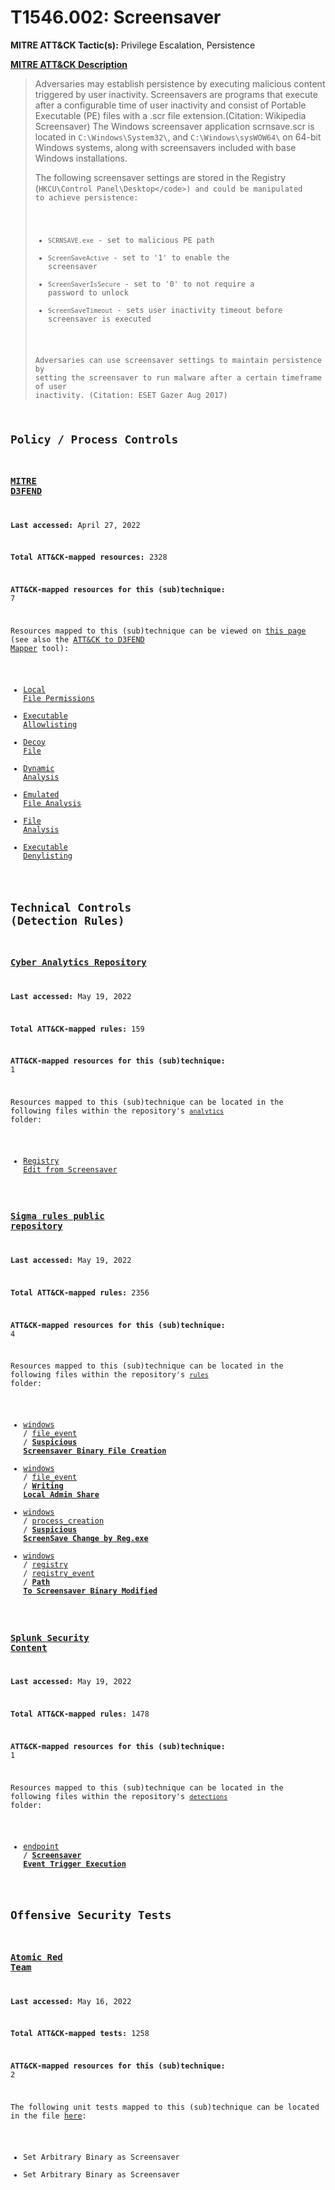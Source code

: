 # T1546.002: Screensaver
**MITRE ATT&CK Tactic(s):** Privilege Escalation, Persistence

**[MITRE ATT&CK Description](https://attack.mitre.org/techniques/T1546/002)**
<blockquote>Adversaries may establish persistence by executing malicious content triggered by user inactivity. Screensavers are programs that execute after a configurable time of user inactivity and consist of Portable Executable (PE) files with a .scr file extension.(Citation: Wikipedia Screensaver) The Windows screensaver application scrnsave.scr is located in <code>C:\Windows\System32\</code>, and <code>C:\Windows\sysWOW64\</code>  on 64-bit Windows systems, along with screensavers included with base Windows installations.

The following screensaver settings are stored in the Registry (<code>HKCU\Control Panel\Desktop\</code>) and could be manipulated to achieve persistence:

* <code>SCRNSAVE.exe</code> - set to malicious PE path
* <code>ScreenSaveActive</code> - set to '1' to enable the screensaver
* <code>ScreenSaverIsSecure</code> - set to '0' to not require a password to unlock
* <code>ScreenSaveTimeout</code> - sets user inactivity timeout before screensaver is executed

Adversaries can use screensaver settings to maintain persistence by setting the screensaver to run malware after a certain timeframe of user inactivity. (Citation: ESET Gazer Aug 2017)</blockquote>

## Policy / Process Controls
### [MITRE D3FEND](https://d3fend.mitre.org/)
**Last accessed:** April 27, 2022

**Total ATT&CK-mapped resources:** 2328

**ATT&CK-mapped resources for this (sub)technique:** 7

Resources mapped to this (sub)technique can be viewed on [this page](https://d3fend.mitre.org/) (see also the [ATT&CK to D3FEND Mapper](https://d3fend.mitre.org/tools/attack-mapper) tool):

* [Local File Permissions](https://d3fend.mitre.org/techniques/d3f:LocalFilePermissions)
* [Executable Allowlisting](https://d3fend.mitre.org/techniques/d3f:ExecutableAllowlisting)
* [Decoy File](https://d3fend.mitre.org/techniques/d3f:DecoyFile)
* [Dynamic Analysis](https://d3fend.mitre.org/techniques/d3f:DynamicAnalysis)
* [Emulated File Analysis](https://d3fend.mitre.org/techniques/d3f:EmulatedFileAnalysis)
* [File Analysis](https://d3fend.mitre.org/techniques/d3f:FileAnalysis)
* [Executable Denylisting](https://d3fend.mitre.org/techniques/d3f:ExecutableDenylisting)

## Technical Controls (Detection Rules)
### [Cyber Analytics Repository](https://car.mitre.org)
**Last accessed:** May 19, 2022

**Total ATT&CK-mapped rules:** 159

**ATT&CK-mapped resources for this (sub)technique:** 1

Resources mapped to this (sub)technique can be located in the following files within the repository's <code>[analytics](https://github.com/mitre-attack/car/blob/master/analytics)</code> folder:

* [Registry Edit from Screensaver](https://github.com/mitre-attack/car/tree/master/analytics/CAR-2020-11-011.yaml)

### [Sigma rules public repository](https://github.com/SigmaHQ/sigma)
**Last accessed:** May 19, 2022

**Total ATT&CK-mapped rules:** 2356

**ATT&CK-mapped resources for this (sub)technique:** 4

Resources mapped to this (sub)technique can be located in the following files within the repository's <code>[rules](https://github.com/SigmaHQ/sigma/tree/master/rules)</code> folder:

* [windows](https://github.com/SigmaHQ/sigma/tree/master/rules/windows/) / [file_event](https://github.com/SigmaHQ/sigma/tree/master/rules/windows/file_event/) / **[Suspicious Screensaver Binary File Creation](https://github.com/SigmaHQ/sigma/blob/master/rules/windows/file_event/file_event_win_creation_scr_binary_file.yml)**
* [windows](https://github.com/SigmaHQ/sigma/tree/master/rules/windows/) / [file_event](https://github.com/SigmaHQ/sigma/tree/master/rules/windows/file_event/) / **[Writing Local Admin Share](https://github.com/SigmaHQ/sigma/blob/master/rules/windows/file_event/file_event_win_writing_local_admin_share.yml)**
* [windows](https://github.com/SigmaHQ/sigma/tree/master/rules/windows/) / [process_creation](https://github.com/SigmaHQ/sigma/tree/master/rules/windows/process_creation/) / **[Suspicious ScreenSave Change by Reg.exe](https://github.com/SigmaHQ/sigma/blob/master/rules/windows/process_creation/proc_creation_win_susp_screensaver_reg.yml)**
* [windows](https://github.com/SigmaHQ/sigma/tree/master/rules/windows/) / [registry](https://github.com/SigmaHQ/sigma/tree/master/rules/windows/registry/) / [registry_event](https://github.com/SigmaHQ/sigma/tree/master/rules/windows/registry/registry_event/) / **[Path To Screensaver Binary Modified](https://github.com/SigmaHQ/sigma/blob/master/rules/windows/registry/registry_event/registry_event_modify_screensaver_binary_path.yml)**

### [Splunk Security Content](https://github.com/splunk/security_content)
**Last accessed:** May 19, 2022

**Total ATT&CK-mapped rules:** 1478

**ATT&CK-mapped resources for this (sub)technique:** 1

Resources mapped to this (sub)technique can be located in the following files within the repository's <code>[detections](https://github.com/splunk/security_content/tree/develop/detections)</code> folder:

* [endpoint](https://github.com/splunk/security_content/tree/develop/detections/endpoint/) / **[Screensaver Event Trigger Execution](https://github.com/splunk/security_content/blob/develop/detections/endpoint/screensaver_event_trigger_execution.yml)**


## Offensive Security Tests
### [Atomic Red Team](https://github.com/redcanaryco/atomic-red-team)
**Last accessed:** May 16, 2022

**Total ATT&CK-mapped tests:** 1258

**ATT&CK-mapped resources for this (sub)technique:** 2

The following unit tests mapped to this (sub)technique can be located in the file [here](https://github.com/redcanaryco/atomic-red-team/tree/master/atomics/T1546.002/T1546.002.yaml):

* Set Arbitrary Binary as Screensaver
* Set Arbitrary Binary as Screensaver

